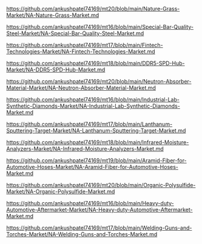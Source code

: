 <p><a href="https://github.com/ankushpatel74169/mt20/blob/main/Nature-Grass-Market/NA-Nature-Grass-Market.md">https://github.com/ankushpatel74169/mt20/blob/main/Nature-Grass-Market/NA-Nature-Grass-Market.md</a></p><p><a href="https://github.com/ankushpatel74169/mt16/blob/main/Special-Bar-Quality-Steel-Market/NA-Special-Bar-Quality-Steel-Market.md">https://github.com/ankushpatel74169/mt16/blob/main/Special-Bar-Quality-Steel-Market/NA-Special-Bar-Quality-Steel-Market.md</a></p><p><a href="https://github.com/ankushpatel74169/mt17/blob/main/Fintech-Technologies-Market/NA-Fintech-Technologies-Market.md">https://github.com/ankushpatel74169/mt17/blob/main/Fintech-Technologies-Market/NA-Fintech-Technologies-Market.md</a></p><p><a href="https://github.com/ankushpatel74169/mt18/blob/main/DDR5-SPD-Hub-Market/NA-DDR5-SPD-Hub-Market.md">https://github.com/ankushpatel74169/mt18/blob/main/DDR5-SPD-Hub-Market/NA-DDR5-SPD-Hub-Market.md</a></p><p><a href="https://github.com/ankushpatel74169/mt20/blob/main/Neutron-Absorber-Material-Market/NA-Neutron-Absorber-Material-Market.md">https://github.com/ankushpatel74169/mt20/blob/main/Neutron-Absorber-Material-Market/NA-Neutron-Absorber-Material-Market.md</a></p><p><a href="https://github.com/ankushpatel74169/mt16/blob/main/Industrial-Lab-Synthetic-Diamonds-Market/NA-Industrial-Lab-Synthetic-Diamonds-Market.md">https://github.com/ankushpatel74169/mt16/blob/main/Industrial-Lab-Synthetic-Diamonds-Market/NA-Industrial-Lab-Synthetic-Diamonds-Market.md</a></p><p><a href="https://github.com/ankushpatel74169/mt17/blob/main/Lanthanum-Sputtering-Target-Market/NA-Lanthanum-Sputtering-Target-Market.md">https://github.com/ankushpatel74169/mt17/blob/main/Lanthanum-Sputtering-Target-Market/NA-Lanthanum-Sputtering-Target-Market.md</a></p><p><a href="https://github.com/ankushpatel74169/mt18/blob/main/Infrared-Moisture-Analyzers-Market/NA-Infrared-Moisture-Analyzers-Market.md">https://github.com/ankushpatel74169/mt18/blob/main/Infrared-Moisture-Analyzers-Market/NA-Infrared-Moisture-Analyzers-Market.md</a></p><p><a href="https://github.com/ankushpatel74169/mt19/blob/main/Aramid-Fiber-for-Automotive-Hoses-Market/NA-Aramid-Fiber-for-Automotive-Hoses-Market.md">https://github.com/ankushpatel74169/mt19/blob/main/Aramid-Fiber-for-Automotive-Hoses-Market/NA-Aramid-Fiber-for-Automotive-Hoses-Market.md</a></p><p><a href="https://github.com/ankushpatel74169/mt20/blob/main/Organic-Polysulfide-Market/NA-Organic-Polysulfide-Market.md">https://github.com/ankushpatel74169/mt20/blob/main/Organic-Polysulfide-Market/NA-Organic-Polysulfide-Market.md</a></p><p><a href="https://github.com/ankushpatel74169/mt16/blob/main/Heavy-duty-Automotive-Aftermarket-Market/NA-Heavy-duty-Automotive-Aftermarket-Market.md">https://github.com/ankushpatel74169/mt16/blob/main/Heavy-duty-Automotive-Aftermarket-Market/NA-Heavy-duty-Automotive-Aftermarket-Market.md</a></p><p><a href="https://github.com/ankushpatel74169/mt17/blob/main/Welding-Guns-and-Torches-Market/NA-Welding-Guns-and-Torches-Market.md">https://github.com/ankushpatel74169/mt17/blob/main/Welding-Guns-and-Torches-Market/NA-Welding-Guns-and-Torches-Market.md</a></p>
